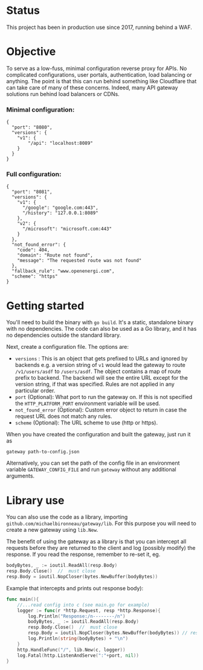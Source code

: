 # Status

This project has been in production use since 2017, running behind a WAF.

# Objective

To serve as a low-fuss, minimal configuration reverse proxy for APIs. No complicated configurations, user portals, authentication, load balancing or anything. The point is that this can run behind something like Cloudflare that can take care of many of these concerns. Indeed, many API gateway solutions run behind load balancers or CDNs.

### Minimal configuration:

```
{
  "port": "8080",
  "versions": {
    "v1": {
        "/api": "localhost:8089"
    }
  }
}
```

### Full configuration:

```
{
  "port": "8081",
  "versions": {
    "v1": {
      "/google": "google.com:443",
      "/history": "127.0.0.1:8089"
    },
    "v2": {
      "/microsoft": "microsoft.com:443"
    }
  },
  "not_found_error": {
    "code": 404,
    "domain": "Route not found",
    "message": "The requested route was not found"
  },
  "fallback_rule": "www.openenergi.com",
  "scheme": "https"
}
```

# Getting started

You'll need to build the binary with `go build`. It's a static, standalone binary with no dependencies. The code can also be used as a Go library, and it has no dependencies outside the standard library.

Next, create a configuration file. The options are:

* `versions` : This is an object that gets prefixed to URLs and ignored by backends e.g. a version string of `v1` would lead the gateway to route `/v1/users/asdf` to `/users/asdf`. The object contains a map of route prefix to backend. The backend will see the entire URL except for the version string, if that was specified. Rules are not applied in any particular order.
* `port` (Optional): What port to run the gateway on. If this is not specified the `HTTP_PLATFORM_PORT` environment variable will be used.
* `not_found_error` (Optional): Custom error object to return in case the request URL does not match any rules.
* `scheme` (Optional): The URL scheme to use (http or https).

When you have created the configuration and built the gateway, just run it as

```
gateway path-to-config.json
```

Alternatively, you can set the path of the config file in an environment variable `GATEWAY_CONFIG_FILE` and run `gateway` without any additional arguments.

# Library use 

You can also use the code as a library, importing `github.com/michaelbironneau/gateway/lib`. For this purpose you will need to create a new gateway using `lib.New`.

The benefit of using the gateway as a library is that you can intercept all requests before they are returned to the client and log (possibly modify) the response. If you read the response, remember to re-set it, eg. 

```go
bodyBytes, _ := ioutil.ReadAll(resp.Body)
resp.Body.Close()  //  must close
resp.Body = ioutil.NopCloser(bytes.NewBuffer(bodyBytes))
```

Example that intercepts and prints out response body):

```go
func main(){            
    //...read config into c (see main.go for example)
    logger := func(r *http.Request, resp *http.Response){
        log.Println("Response:/n--------/n")
        bodyBytes, _ := ioutil.ReadAll(resp.Body)
        resp.Body.Close()  //  must close
        resp.Body = ioutil.NopCloser(bytes.NewBuffer(bodyBytes)) // reset it now we've read it all
        log.Println(string(bodyBytes) + "\n")
    }
    http.HandleFunc("/", lib.New(c, logger))
    log.Fatal(http.ListenAndServe(":"+port, nil))
}

```